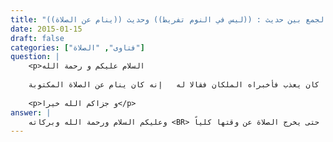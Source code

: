 ```yaml
---
title: "الجمع بين حديث : ((ليس في النوم تفريط)) وحديث ((ينام عن الصلاة))"
date: 2015-01-15
draft: false
categories: ["فتاوى", "الصلاة"]
question: |
    <p>السلام عليكم و رحمة الله
    
    كيف الجمع بين قول النبي عليه الصلاة و السلام :   ليس في النوم تفريط   و بين قوله عليه الصلاة و السلام في مارآه في المنام أن شخصا كان يعذب فأخبراه الملكان فقالا له   إنه كان ينام عن الصلاة المكتوبة   .</p>
    
    <p>و جزاكم الله خيرا</p>
answer: |
    وعليكم السلام ورحمة الله وبركاته <BR> لا تعارض بين الحديثين فالحديث الأول رواه مسلم في صحيحه وهو يتكلم عن  من غلبه نومه فنام عن الصلاة وكان قد أخذ بأسباب استيقاضه لها فهذا ليس مفرطا أما الحديث الآخر فقد رواه البخاري في صحيحه ولفظه : ((أما الذي يثلغ رأسه بالحجر، فإنه يأخذ القرآن، فيرفضه، وينام عن الصلاة المكتوبة)) فإنه يتكلم عن من يتعمد النوم قبل الصلاة ولا يأخذ بأسباب الاستيقاض لها حتى يخرج الصلاة عن وقتها كلياً . <BR>والله أعلم
---
```


